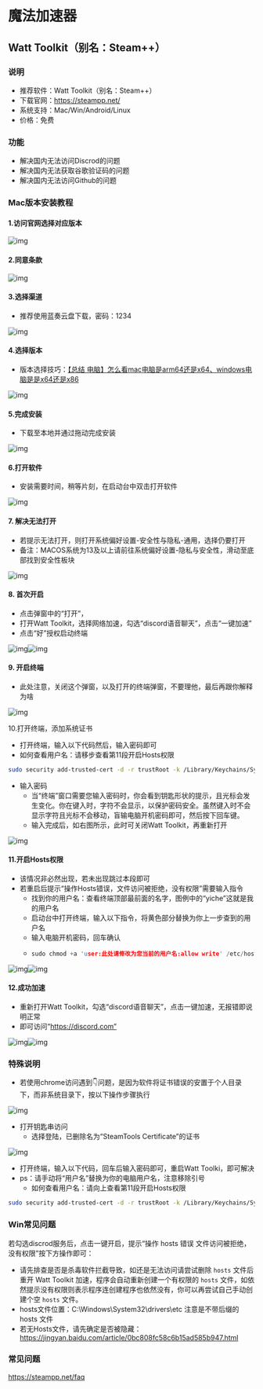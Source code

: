 # 魔法加速器

## Watt Toolkit（别名：Steam++）

### 说明

- 推荐软件：Watt Toolkit（别名：Steam++）
- 下载官网：https://steampp.net/
- 系统支持：Mac/Win/Android/Linux
- 价格：免费

### 功能

- 解决国内无法访问Discrod的问题
- 解决国内无法获取谷歌验证码的问题
- 解决国内无法访问Github的问题

### Mac版本安装教程

#### 1.访问官网选择对应版本

![img](./魔法加速器.assets/1693676295257-17.png)

#### 2.同意条款

![img](./魔法加速器.assets/1693676295253-1.png)

#### 3.选择渠道

- 推荐使用蓝奏云盘下载，密码：1234

![img](./魔法加速器.assets/1693676295253-2.png)

#### 4.选择版本

- 版本选择技巧：[【总结 电脑】怎么看mac电脑是arm64还是x64、windows电脑是是x64还是x86](http://www.360doc.com/content/22/0924/12/27492377_1049169328.shtml)

![img](./魔法加速器.assets/1693676295253-3.png)

#### 5.完成安装

- 下载至本地并通过拖动完成安装

![img](./魔法加速器.assets/1693676295253-4.png)

#### 6.打开软件

- 安装需要时间，稍等片刻，在启动台中双击打开软件

![img](./魔法加速器.assets/1693676295253-5.png)

#### 7. 解决无法打开

- 若提示无法打开，则打开系统偏好设置-安全性与隐私-通用，选择仍要打开
- 备注：MACOS系统为13及以上请前往系统偏好设置-隐私与安全性，滑动至底部找到安全性板块

![img](./魔法加速器.assets/1693676295253-6.png)

#### 8. 首次开启

- 点击弹窗中的“打开”，
- 打开Watt Toolkit，选择网络加速，勾选“discord语音聊天”，点击“一键加速”
- 点击“好”授权启动终端

![img](./魔法加速器.assets/1693676295253-7.png)![img](./魔法加速器.assets/1693676295254-8.png)

#### 9. 开启终端

- 此处注意，关闭这个弹窗，以及打开的终端弹窗，不要理他，最后再跟你解释为啥

![img](./魔法加速器.assets/1693676295254-9.png)

10.打开终端，添加系统证书

- 打开终端，输入以下代码然后，输入密码即可
- 如何查看用户名：请移步查看第11段开启Hosts权限

```Bash
sudo security add-trusted-cert -d -r trustRoot -k /Library/Keychains/System.keychain "/Users/此处请修改为您当前的用户名/Library/Steam++/SteamTools.Certificate.cer"
```

- 输入密码
  - 当“终端”窗口需要您输入密码时，你会看到钥匙形状的提示，且光标会发生变化。你在键入时，字符不会显示，以保护密码安全。虽然键入时不会显示字符且光标不会移动，盲输电脑开机密码即可，然后按下回车键。
  - 输入完成后，如右图所示，此时可关闭Watt Toolkit，再重新打开

![img](./魔法加速器.assets/1693676295254-10.png)

#### 11.开启Hosts权限

- 该情况非必然出现，若未出现跳过本段即可
- 若重启后提示“操作Hosts错误，文件访问被拒绝，没有权限”需要输入指令
  - 找到你的用户名：查看终端顶部最前面的名字，图例中的“yiche”这就是我的用户名
  - 启动台中打开终端，输入以下指令，将黄色部分替换为你上一步查到的用户名
  - 输入电脑开机密码，回车确认
  - ```C
    sudo chmod +a 'user:此处请修改为您当前的用户名:allow write' /etc/hosts
    ```

![img](./魔法加速器.assets/1693676295254-11.png)![img](./魔法加速器.assets/1693676295254-12.png)

#### 12.成功加速

- 重新打开Watt Toolkit，勾选“discord语音聊天”，点击一键加速，无报错即说明正常
- 即可访问“https://discord.com”

![img](./魔法加速器.assets/1693676295254-13.png)![img](./魔法加速器.assets/1693676295254-14.png)

### 特殊说明

- 若使用chrome访问遇到👇问题，是因为软件将证书错误的安置于个人目录下，而非系统目录下，按以下操作步骤执行

![img](./魔法加速器.assets/1693676295254-15.png)

- 打开钥匙串访问
  - 选择登陆，已删除名为“SteamTools Certificate”的证书

![img](./魔法加速器.assets/1693676295254-16.png)

- 打开终端，输入以下代码，回车后输入密码即可，重启Watt Toolki，即可解决
- ps：请手动将“用户名”替换为你的电脑用户名，注意移除引号
  - 如何查看用户名：请向上查看第11段开启Hosts权限

```Bash
sudo security add-trusted-cert -d -r trustRoot -k /Library/Keychains/System.keychain "/Users/此处请修改为您当前的用户名/Library/Steam++/SteamTools.Certificate.cer"
```

### Win常见问题

若勾选discrod服务后，点击一键开启，提示“操作 hosts 错误 文件访问被拒绝，没有权限”按下方操作即可：

- 请先排查是否是杀毒软件拦截导致，如还是无法访问请尝试删除 `hosts` 文件后重开 Watt Toolkit 加速，程序会自动重新创建一个有权限的 `hosts` 文件，如依然提示没有权限则表示程序连创建程序也依然没有，你可以再尝试自己手动创建个空 `hosts` 文件。
- hosts文件位置：C:\Windows\System32\drivers\etc 注意是不带后缀的 hosts 文件
- 若无Hosts文件，请先确定是否被隐藏：https://jingyan.baidu.com/article/0bc808fc58c6b15ad585b947.html

### 常见问题

https://steampp.net/faq